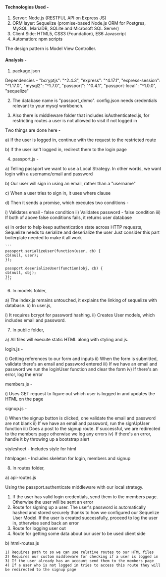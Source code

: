 
#### Technologies Used - 

1. Server: Node.js (RESTFUL API on Express JS)
2. ORM layer: Sequelize (promise-based Node.js ORM for Postgres, MySQL, MariaDB, SQLite and Microsoft SQL Server)
3. Client Side: HTML5, CSS3 (Foundation), ES6 Javascript
4. Automation: npm scripts

The design pattern is Model View Controller. 

#### Analysis - 

1. package.json 

Dependencies - 
    "bcryptjs": "^2.4.3",
    "express": "^4.17.1",
    "express-session": "^1.17.0",
    "mysql2": "^1.7.0",
    "passport": "^0.4.1",
    "passport-local": "^1.0.0",
    "sequelize"

2. The database name is "passport_demo". config.json needs credentials relevant to your mysql workbench. 

3. Also there is middleware folder that includes isAuthenticated.js, for restricting routes a user is not allowed to visit if not logged in

Two things are done here - 

a) If the user is logged in, continue with the request to the restricted route

b) If the user isn't logged in, redirect them to the login page

4. passport.js - 

a) Telling passport we want to use a Local Strategy. In other words, we want login with a username/email and password 

b) Our user will sign in using an email, rather than a "username"

c) When a user tries to sign in, it uses where clause

d) Then it sends a promise, which executes two conditions - 

i) Validates email - false condition
ii) Validates password - false condition
iii) If both of above false conditions fails, it returns user database

e) In order to help keep authentication state across HTTP requests,
    Sequelize needs to serialize and deserialize the user
    Just consider this part boilerplate needed to make it all work

    ```
    passport.serializeUser(function(user, cb) {
    cb(null, user);
    });

    passport.deserializeUser(function(obj, cb) {
    cb(null, obj);
    });
    ```

6. In models folder, 

a) The index.js remains untouched, it explains the linking of sequelize with database. 
b) In user.js, 

i) It requires bcrypt for password hashing. 
ii) Creates User models, which includes email and password. 

7. In public folder, 

a) All files will execute static HTML along with styling and js. 

login.js - 

i) Getting references to our form and inputs
ii) When the form is submitted, validate there's an email and password entered
iii) If we have an email and password we run the loginUser function and clear the form
iv) If there's an error, log the error

members.js - 

i) Uses GET request to figure out which user is logged in and updates the HTML on the page

signup.js - 

i) When the signup button is clicked, one validate the email and password are not blank
ii) If we have an email and password, run the signUpUser function
iii) Does a post to the signup route. If successful, we are redirected to the members page otherwise we log any errors
iv) If there's an error, handle it by throwing up a bootstrap alert

stylesheet - Includes style for html

htmlpages - Includes skeleton for login, members and signup

8. In routes folder, 

a) api-routes.js

Using the passport.authenticate middleware with our local strategy.
  1) If the user has valid login credentials, send them to the members page. Otherwise the user will be sent an error
  2)  Route for signing up a user. The user's password is automatically hashed and stored securely thanks to how we configured our Sequelize User Model. If the user is created successfully, proceed to log the user in, otherwise send back an error
  3) Route for logging user out
  4) Route for getting some data about our user to be used client side

b) html-routes.js

    1) Requires path to so we can use relative routes to our HTML files
    2) Requires our custom middleware for checking if a user is logged in
    3) If the user already has an account send them to the members page
    4) If a user who is not logged in tries to access this route they will be redirected to the signup page




